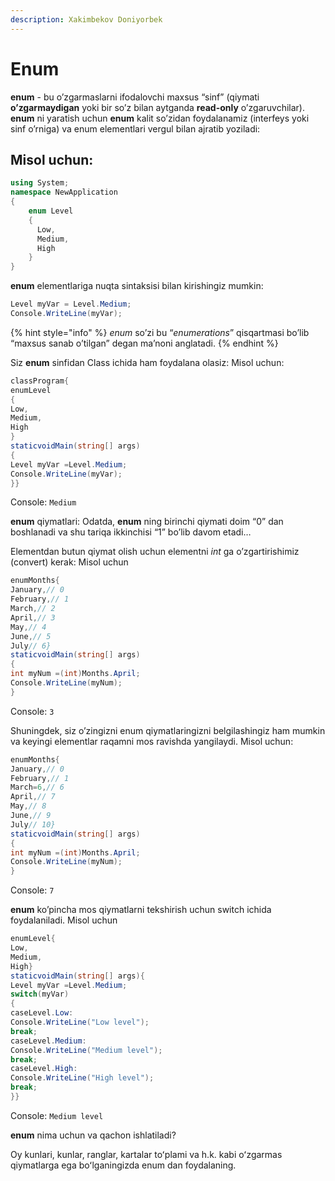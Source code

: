```yaml
---
description: Xakimbekov Doniyorbek
---
```


# Enum

**enum** - bu o’zgarmaslarni ifodalovchi maxsus “sinf” (qiymati **o’zgarmaydigan** yoki bir so’z bilan aytganda **read-only** o’zgaruvchilar).
**enum** ni yaratish uchun __enum__ kalit so’zidan foydalanamiz (interfeys yoki sinf o’rniga) va enum elementlari vergul bilan ajratib yoziladi: 

## **Misol uchun:**

```csharp
using System;
namespace NewApplication
{
    enum Level 
    {
      Low,
      Medium,
      High
    }
}
```

**enum** elementlariga nuqta sintaksisi bilan kirishingiz mumkin:
```csharp
Level myVar = Level.Medium;
Console.WriteLine(myVar);
```
{% hint style="info" %}
*enum* so’zi bu “*enumerations*” qisqartmasi bo’lib “maxsus sanab o’tilgan” degan ma’noni anglatadi.
{% endhint %}

Siz **enum** sinfidan Class ichida ham foydalana olasiz:
Misol uchun:
```csharp
classProgram{
enumLevel
{
Low,
Medium,
High
}
staticvoidMain(string[] args)
{
Level myVar =Level.Medium;
Console.WriteLine(myVar);
}}
```
Console:  `Medium`

**enum** qiymatlari:
Odatda, **enum** ning birinchi qiymati doim “0” dan boshlanadi va shu tariqa ikkinchisi “1” bo’lib davom etadi…

Elementdan butun qiymat olish uchun elementni *int* ga o’zgartirishimiz (convert) kerak:
Misol uchun
```csharp
enumMonths{
January,// 0
February,// 1
March,// 2
April,// 3
May,// 4
June,// 5
July// 6}
staticvoidMain(string[] args)
{
int myNum =(int)Months.April;
Console.WriteLine(myNum);
}
```
 Console: `3`
 
 
Shuningdek, siz o’zingizni enum qiymatlaringizni belgilashingiz ham mumkin va keyingi elementlar raqamni mos ravishda yangilaydi. Misol uchun:
```csharp
enumMonths{
January,// 0
February,// 1
March=6,// 6
April,// 7
May,// 8
June,// 9
July// 10}
staticvoidMain(string[] args)
{
int myNum =(int)Months.April;
Console.WriteLine(myNum);
}
```
Console: `7`

**enum** ko’pincha mos qiymatlarni tekshirish uchun switch ichida foydalaniladi. Misol uchun
```csharp
enumLevel{
Low,
Medium,
High}
staticvoidMain(string[] args){
Level myVar =Level.Medium;
switch(myVar)
{
caseLevel.Low:
Console.WriteLine("Low level");
break;
caseLevel.Medium:
Console.WriteLine("Medium level");
break;
caseLevel.High:
Console.WriteLine("High level");
break;
}}
```
Console:
`Medium level`

**enum** nima uchun va qachon ishlatiladi?

Oy kunlari, kunlar, ranglar, kartalar toʻplami va h.k. kabi oʻzgarmas qiymatlarga ega boʻlganingizda enum dan foydalaning.
